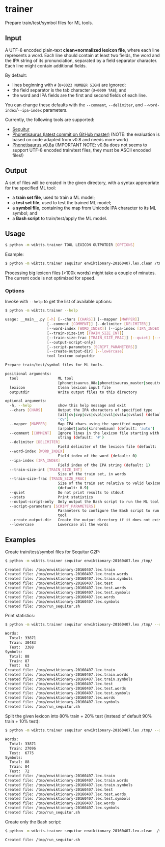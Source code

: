 # trainer 

Prepare train/test/symbol files for ML tools.


## Input

A UTF-8 encoded plain-text **clean+normalized lexicon file**,
where each line represents a word.
Each line should contain at least two fields,
the word and the IPA string of its pronunciation,
separated by a field separator character.
Each line might contain additional fields.

By default:
* lines beginning with ``#`` (``U+0023 NUMBER SIGN``) are ignored;
* the field separator is the tab character (``U+0009 TAB``); and
* the word and IPA fields are the first and second fields of each line.

You can change these defaults with the ``--comment``, ``--delimiter``, and
``--word-index``/``--ipa-index`` parameters.

Currently, the following tools are supported:

* [Sequitur](https://www-i6.informatik.rwth-aachen.de/web/Software/g2p.html)
* [Phonetisaurus (latest commit on GitHub master)](https://github.com/AdolfVonKleist/Phonetisaurus)
  (NOTE: the evaluation is based on code adapted from v0.8 and needs more work)
* [Phonetisaurus v0.8a](https://code.google.com/archive/p/phonetisaurus/)
  (IMPORTANT NOTE: v0.8a does not seems to support UTF-8 encoded train/test files, they must be ASCII encoded files!)


## Output

A set of files will be created in the given directory,
with a syntax appropriate for the specified ML tool:

* a **train set file**, used to train a ML model;
* a **test set file**, used to test the trained ML model;
* a **symbol file**, containing the map from Unicode IPA character to its ML symbol; and
* a **Bash script** to train/test/apply the ML model.


## Usage

```bash
$ python -m wiktts.trainer TOOL LEXICON OUTPUTDIR [OPTIONS]
```

Example:

```bash
$ python -m wiktts.trainer sequitur enwiktionary-20160407.lex.clean /tmp/
```

Processing big lexicon files (>100k words) might take a couple of minutes.
The current code is not optimized for speed.

### Options

Invoke with ``--help`` to get the list of available options:

```bash
$ python -m wiktts.trainer --help

usage: __main__.py [-h] [--chars [CHARS]] [--mapper [MAPPER]]
                   [--comment [COMMENT]] [--delimiter [DELIMITER]]
                   [--word-index [WORD_INDEX]] [--ipa-index [IPA_INDEX]]
                   [--train-size-int [TRAIN_SIZE_INT]]
                   [--train-size-frac [TRAIN_SIZE_FRAC]] [--quiet] [--stats]
                   [--output-script-only]
                   [--script-parameters [SCRIPT_PARAMETERS]]
                   [--create-output-dir] [--lowercase]
                   tool lexicon outputdir

Prepare train/test/symbol files for ML tools.

positional arguments:
  tool                  ML tool
                        [phonetisaurus_08a|phonetisaurus_master|sequitur]
  lexicon               Clean lexicon input file
  outputdir             Write output files to this directory

optional arguments:
  -h, --help            show this help message and exit
  --chars [CHARS]       Output the IPA characters of specified type
                        [all|cv|cvp|cvs|cvpl|cvsl|cvslw|cvslws] (default:
                        'cv')
  --mapper [MAPPER]     Map IPA chars using the specified mapper
                        [arpabet|auto|kirshenbaum] (default: 'auto')
  --comment [COMMENT]   Ignore lines in the lexicon file starting with this
                        string (default: '#')
  --delimiter [DELIMITER]
                        Field delimiter of the lexicon file (default: '\t')
  --word-index [WORD_INDEX]
                        Field index of the word (default: 0)
  --ipa-index [IPA_INDEX]
                        Field index of the IPA string (default: 1)
  --train-size-int [TRAIN_SIZE_INT]
                        Size of the train set, in words
  --train-size-frac [TRAIN_SIZE_FRAC]
                        Size of the train set relative to valid lexicon size
                        (default: 0.9)
  --quiet               Do not print results to stdout
  --stats               Print statistics
  --output-script-only  Only output the Bash script to run the ML tool
  --script-parameters [SCRIPT_PARAMETERS]
                        Parameters to configure the Bash script to run the ML
                        tool
  --create-output-dir   Create the output directory if it does not exist
  --lowercase           Lowercase all the words
```

## Examples

Create train/test/symbol files for Sequitur G2P:

```bash
$ python -m wiktts.trainer sequitur enwiktionary-20160407.lex /tmp/

Created file: /tmp/enwiktionary-20160407.lex.train
Created file: /tmp/enwiktionary-20160407.lex.train.words
Created file: /tmp/enwiktionary-20160407.lex.train.symbols
Created file: /tmp/enwiktionary-20160407.lex.test
Created file: /tmp/enwiktionary-20160407.lex.test.words
Created file: /tmp/enwiktionary-20160407.lex.test.symbols
Created file: /tmp/enwiktionary-20160407.lex.words
Created file: /tmp/enwiktionary-20160407.lex.symbols
Created file: /tmp/run_sequitur.sh
```

Print statistics:

```bash
$ python -m wiktts.trainer sequitur enwiktionary-20160407.lex /tmp/ --stats

Words:
  Total: 33871
  Train: 30483
  Test:  3388
Symbols:
  Total: 88
  Train: 87
  Test:  63
Created file: /tmp/enwiktionary-20160407.lex.train
Created file: /tmp/enwiktionary-20160407.lex.train.words
Created file: /tmp/enwiktionary-20160407.lex.train.symbols
Created file: /tmp/enwiktionary-20160407.lex.test
Created file: /tmp/enwiktionary-20160407.lex.test.words
Created file: /tmp/enwiktionary-20160407.lex.test.symbols
Created file: /tmp/enwiktionary-20160407.lex.words
Created file: /tmp/enwiktionary-20160407.lex.symbols
Created file: /tmp/run_sequitur.sh
```

Split the given lexicon into 80% train + 20% test (instead of default 90% train + 10% test):

```bash
$ python -m wiktts.trainer sequitur enwiktionary-20160407.lex /tmp/ --stats --train-size-frac 0.8

Words:
  Total: 33871
  Train: 27096
  Test:  6775
Symbols:
  Total: 88
  Train: 84
  Test:  72
Created file: /tmp/enwiktionary-20160407.lex.train
Created file: /tmp/enwiktionary-20160407.lex.train.words
Created file: /tmp/enwiktionary-20160407.lex.train.symbols
Created file: /tmp/enwiktionary-20160407.lex.test
Created file: /tmp/enwiktionary-20160407.lex.test.words
Created file: /tmp/enwiktionary-20160407.lex.test.symbols
Created file: /tmp/enwiktionary-20160407.lex.words
Created file: /tmp/enwiktionary-20160407.lex.symbols
Created file: /tmp/run_sequitur.sh
```

Create only the Bash script:

```bash
$ python -m wiktts.trainer sequitur enwiktionary-20160407.lex.clean  /tmp/ --output-script-only

Created file: /tmp/run_sequitur.sh
```



